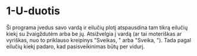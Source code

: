 # 1-U-duotis
Ši programa įvedus savo vardą ir eilučių plotį atspausdina tam tikrą eilučių kiekį su žvaigždutėm arba be jų. Atsižvelgia į vardą (ar tai moteriškas ar vyriškas, nuo to priklauso kreipinys "Sveikas, " arba "Sveika, "). Tada pagal eilučių kiekį padaro, kad pasisveikinimas būtų per vidurį.
